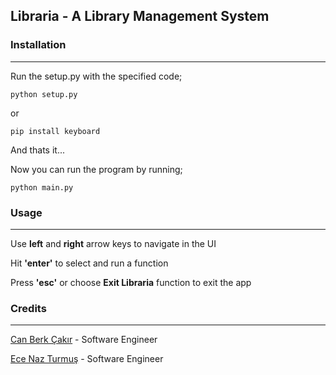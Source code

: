 ## Libraria - A Library Management System

### **Installation**

---

Run the setup.py with the specified code;

`python setup.py`

or

`pip install keyboard`

And thats it...

Now you can run the program by running;

`python main.py`

### **Usage**

---

Use **left** and **right** arrow keys to navigate in the UI

Hit **'enter'** to select and run a function

Press **'esc'** or choose **Exit Libraria** function to exit the app

### **Credits**

---

[Can Berk Çakır](https://www.linkedin.com/in/xanndev/) - Software Engineer

[Ece Naz Turmuş](https://www.linkedin.com/in/ecenazturmus/) - Software Engineer
